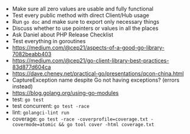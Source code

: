 - Make sure all zero values are usable and fully functional
- Test every public method with direct Client/Hub usage
- Run `go doc` and make sure to export only necessary things
- Discuss whether to use pointers or values in all the places
- Ask Daniel about PHP Release Checklist
- Test everything in goroutines
- https://medium.com/@cep21/aspects-of-a-good-go-library-7082beabb403
- https://medium.com/@cep21/go-client-library-best-practices-83d877d604ca
- https://dave.cheney.net/practical-go/presentations/qcon-china.html
- CaptureException name despite Go not having exceptions? (errors instead)
- https://blog.golang.org/using-go-modules
- test: `go test`
- test concurrent: `go test -race`
- lint: `golangci-lint run`
- coverage: `go test -race -coverprofile=coverage.txt -covermode=atomic && go tool cover -html coverage.txt`
